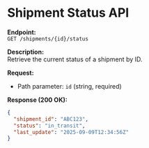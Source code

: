 # Shipment Status API

**Endpoint:**  
`GET /shipments/{id}/status`

**Description:**  
Retrieve the current status of a shipment by ID.

**Request:**  
- Path parameter: `id` (string, required)

**Response (200 OK):**
```json
{
  "shipment_id": "ABC123",
  "status": "in_transit",
  "last_update": "2025-09-09T12:34:56Z"
}